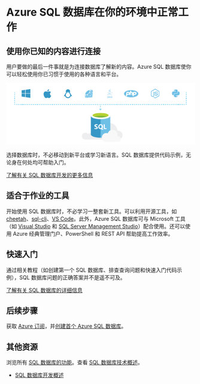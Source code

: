 <properties
   pageTitle="Azure SQL 数据库在你的环境中正常工作"
   description="了解 SQL 数据库如何提供帮助、安全和保护"
   keywords=""
   services="sql-database"
   documentationCenter=""
   authors="CarlRabeler"
   manager="jhubbard"
   editor=""/>

<tags
   ms.service="sql-database"
   ms.date="07/19/2016"
   wacn.date="09/28/2016"/>

# Azure SQL 数据库在你的环境中正常工作

## 使用你已知的内容进行连接

用户要做的最后一件事就是为连接数据库了解新的内容。Azure SQL 数据库使你可以轻松使用你已习惯于使用的各种语言和平台。

![works-in-your-environment](./media/sql-database-works-in-your-environment/sql-database-works-in-your-environment.png)

选择数据库时，不必移动到新平台或学习新语言。SQL 数据库提供代码示例，无论身在何处均可帮助入门。

[了解有关 SQL 数据库开发的更多信息](/documentation/articles/sql-database-develop-overview/)

## 适合于作业的工具

开始使用 SQL 数据库时，不必学习一整套新工具。可以利用开源工具，如 [cheetah](https://github.com/wunderlist/cheetah)、[sql-cli](https://www.npmjs.com/package/sql-cli)、[VS Code](https://code.visualstudio.com/)。此外，Azure SQL 数据库可与 Microsoft 工具（如 [Visual Studio](https://www.visualstudio.com/visual-studio-homepage-vs.aspx) 和 [SQL Server Management Studio](https://msdn.microsoft.com/zh-cn/library/ms174173.aspx)）配合使用。还可以使用 Azure 经典管理门户、PowerShell 和 REST API 帮助提高工作效率。

## 快速入门

通过相关教程（如创建第一个 SQL 数据库、排查查询问题和快速入门代码示例），SQL 数据库问题的正确答案并不是遥不可及。

[了解有关 SQL 数据库的详细信息](/documentation/articles/sql-database-technical-overview/)

## 后续步骤

获取 [Azure 订阅](/pricing/1rmb-trial)，并[创建首个 Azure SQL 数据库](/documentation/articles/sql-database-get-started/)。

## 其他资源

浏览所有 [SQL 数据库的功能](/home/features/sql-database)。查看 [SQL 数据库技术概述](/documentation/articles/sql-database-technical-overview/)。
* [SQL 数据库开发概述](/documentation/articles/sql-database-develop-overview/)

<!---HONumber=Mooncake_0919_2016-->
